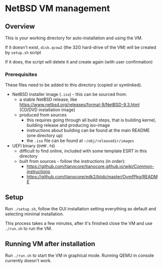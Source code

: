 # NetBSD VM management

## Overview

This is your working directory for auto-installation and using the VM.

If it doesn't exist, `disk.qcow2` (the 32G hard-drive of the VM) will be 
created by `setup.sh` script

If it does, the script will delete it and create again (with user confirmation)

### Prerequisites

These files need to be added to this directory (copied or 
symlinked).

* NetBSD installer image (`.iso`) - this can be sourced from:
  * a stable NetBSD release, like
   https://www.netbsd.org/releases/formal-9/NetBSD-9.3.html (CD/DVD 
   installation image)
  * produced from sources
    * this requires going through all build steps, that is building kernel, 
    building release and producing iso-image
    * instructions about building can be found at the main README (one 
    directory up)
    * the `.iso` file can be found at `~/obj/releasedir/images`
* UEFI binary (`OVMF.fd`)
  * difficult to find online, included with some template ESRT in this directory
  * built from sources - follow the instructions (in order):
    * https://github.com/tianocore/tianocore.github.io/wiki/Common-instructions 
    * https://github.com/tianocore/edk2/blob/master/OvmfPkg/README

## Setup

Run `./setup.sh`, follow the GUI installation setting everything 
as default and selecting minimal installation.

This process takes a few minutes, after it's finished close the 
VM and use `./run.sh` to run the VM.

## Running VM after installation

Run `./run.sh` to start the VM in graphical mode. Running QEMU in 
console currently doesn't work.
